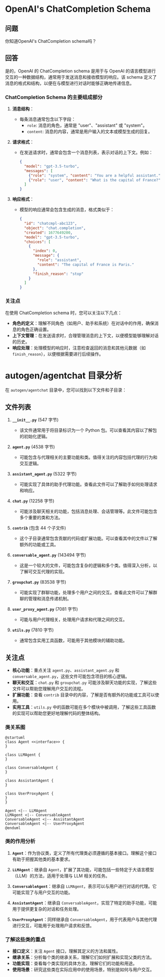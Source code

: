# OpenAI's ChatCompletion Schema

## 问题
你知道OpenAI's ChatCompletion schema吗？

## 回答
是的，OpenAI 的 ChatCompletion schema 是用于与 OpenAI 的语言模型进行交互的一种数据结构，通常用于发送消息和接收模型的响应。该 schema 定义了消息的格式和结构，以便在与模型进行对话时能够正确地传递信息。

### ChatCompletion Schema 的主要组成部分

1. **消息结构**：
   - 每条消息通常包含以下字段：
     - `role`: 消息的角色，通常是 "user"、"assistant" 或 "system"。
     - `content`: 消息的内容，通常是用户输入的文本或模型生成的回复。

2. **请求格式**：
   - 在发送请求时，通常会包含一个消息列表，表示对话的上下文。例如：
     ```json
     {
       "model": "gpt-3.5-turbo",
       "messages": [
         {"role": "system", "content": "You are a helpful assistant."},
         {"role": "user", "content": "What is the capital of France?"}
       ]
     }
     ```

3. **响应格式**：
   - 模型的响应通常会包含生成的消息，格式类似于：
     ```json
     {
       "id": "chatcmpl-abc123",
       "object": "chat.completion",
       "created": 1677649200,
       "model": "gpt-3.5-turbo",
       "choices": [
         {
           "index": 0,
           "message": {
             "role": "assistant",
             "content": "The capital of France is Paris."
           },
           "finish_reason": "stop"
         }
       ]
     }
     ```

### 关注点
在使用 ChatCompletion schema 时，您可以关注以下几点：

- **角色的定义**：理解不同角色（如用户、助手和系统）在对话中的作用，确保消息的角色正确设置。
- **上下文管理**：在发送请求时，合理管理消息的上下文，以便模型能够理解对话的历史。
- **响应处理**：处理模型的响应时，注意检查返回的消息和其他元数据（如 `finish_reason`），以便根据需要进行后续操作。

# autogen/agentchat 目录分析

在 `autogen/agentchat` 目录中，您可以找到以下文件和子目录：

## 文件列表
1. **`__init__.py`** (547 字节)
   - 该文件通常用于将目录标识为一个 Python 包。可以查看其内容以了解包的初始化逻辑。

2. **`agent.py`** (4538 字节)
   - 可能包含与代理相关的主要功能和类。值得关注的内容包括代理的行为和交互逻辑。

3. **`assistant_agent.py`** (5322 字节)
   - 可能实现了具体的助手代理功能。查看此文件可以了解助手如何处理请求和响应。

4. **`chat.py`** (12258 字节)
   - 可能涉及聊天相关的功能，包括消息处理、会话管理等。此文件可能包含多个重要的类和方法。

5. **`contrib`** (包含 44 个子文件)
   - 这个子目录通常包含贡献的代码或扩展功能。可以查看其中的文件以了解额外的功能或工具。

6. **`conversable_agent.py`** (143494 字节)
   - 这是一个较大的文件，可能包含复杂的逻辑和多个类。值得深入分析，以了解可交互代理的实现。

7. **`groupchat.py`** (83538 字节)
   - 可能实现了群聊功能，处理多个用户之间的交互。查看此文件可以了解群聊的管理和消息传递机制。

8. **`user_proxy_agent.py`** (7081 字节)
   - 可能与用户代理相关，处理用户请求和代理之间的交互。

9. **`utils.py`** (7810 字节)
   - 通常包含实用工具函数，可能用于其他模块的辅助功能。

## 关注点
- **核心功能**：重点关注 `agent.py`、`assistant_agent.py` 和 `conversable_agent.py`，这些文件可能包含项目的核心逻辑。
- **聊天和交互**：`chat.py` 和 `groupchat.py` 可能涉及聊天功能的实现，了解这些文件可以帮助您理解用户交互的流程。
- **扩展功能**：查看 `contrib` 目录中的内容，了解是否有额外的功能或工具可以使用。
- **实用工具**：`utils.py` 中的函数可能在多个模块中被调用，了解这些工具函数的实现可以帮助您更好地理解代码的整体结构。

### 类关系图

```plantuml
@startuml
class Agent <<interface>> {
}

class LLMAgent {
}

class ConversableAgent {
}

class AssistantAgent {
}

class UserProxyAgent {
}
}

Agent <|-- LLMAgent
LLMAgent <|-- ConversableAgent
ConversableAgent <|-- AssistantAgent
ConversableAgent <|-- UserProxyAgent
@enduml
```

### 类的作用分析

1. **`Agent`**：作为协议类，定义了所有代理类必须遵循的基本接口。理解这个接口有助于把握其他类的基本要求。
   
2. **`LLMAgent`**：继承自 `Agent`，扩展了其功能，可能包括一些特定于大语言模型（LLM）的方法，适用于处理与 LLM 相关的任务。

3. **`ConversableAgent`**：继承自 `LLMAgent`，表示可以与用户进行对话的代理。它可能实现了与用户交互的功能。

4. **`AssistantAgent`**：继承自 `ConversableAgent`，实现了特定的助手功能，可能用于提供更复杂的对话和任务处理。

5. **`UserProxyAgent`**：同样继承自 `ConversableAgent`，用于代表用户与其他代理进行交互，可能用于处理用户请求和反馈。

### 了解这些类的重点

- **接口定义**：关注 `Agent` 接口，理解其定义的方法和属性。
- **继承关系**：分析每个类的继承关系，理解它们如何扩展和实现父类的方法。
- **功能实现**：查看每个类实现的具体方法，理解它们的功能和用途。
- **使用场景**：研究这些类在实际应用中的使用场景，特别是如何与用户交互。
